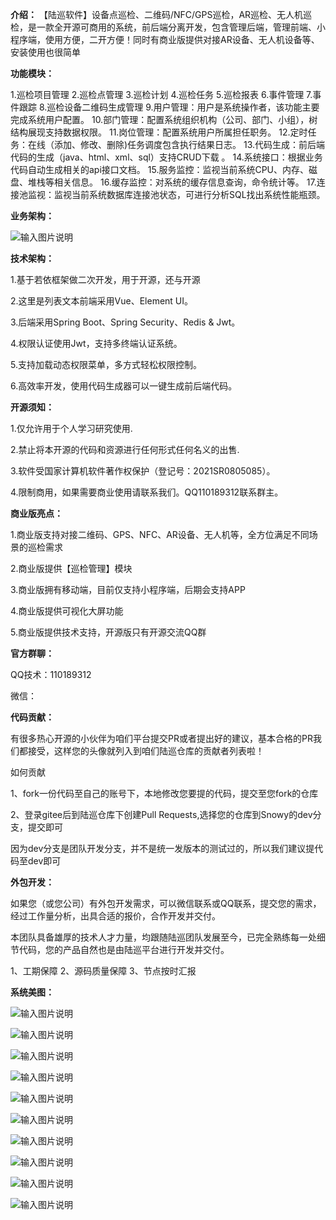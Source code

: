 **介绍：**  【陆巡软件】设备点巡检、二维码/NFC/GPS巡检，AR巡检、无人机巡检，是一款全开源可商用的系统，前后端分离开发，包含管理后端，管理前端、小程序端，使用方便，二开方便！同时有商业版提供对接AR设备、无人机设备等、安装使用也很简单

**功能模块：** 

1.巡检项目管理
2.巡检点管理
3.巡检计划
4.巡检任务
5.巡检报表
6.事件管理
7.事件跟踪
8.巡检设备二维码生成管理
9.用户管理：用户是系统操作者，该功能主要完成系统用户配置。
10.部门管理：配置系统组织机构（公司、部门、小组），树结构展现支持数据权限。
11.岗位管理：配置系统用户所属担任职务。
12.定时任务：在线（添加、修改、删除)任务调度包含执行结果日志。
13.代码生成：前后端代码的生成（java、html、xml、sql）支持CRUD下载 。
14.系统接口：根据业务代码自动生成相关的api接口文档。
15.服务监控：监视当前系统CPU、内存、磁盘、堆栈等相关信息。
16.缓存监控：对系统的缓存信息查询，命令统计等。
17.连接池监视：监视当前系统数据库连接池状态，可进行分析SQL找出系统性能瓶颈。

 **业务架构：** 

![输入图片说明](sql/ABUIABAEGAAg46KUkwYo8NCWSjDoBzi_BA.png.webp)

**技术架构：** 

1.基于若依框架做二次开发，用于开源，还与开源

2.这里是列表文本前端采用Vue、Element UI。

3.后端采用Spring Boot、Spring Security、Redis & Jwt。

4.权限认证使用Jwt，支持多终端认证系统。

5.支持加载动态权限菜单，多方式轻松权限控制。

6.高效率开发，使用代码生成器可以一键生成前后端代码。

**开源须知：** 

1.仅允许用于个人学习研究使用.

2.禁止将本开源的代码和资源进行任何形式任何名义的出售.

3.软件受国家计算机软件著作权保护（登记号：2021SR0805085）。

4.限制商用，如果需要商业使用请联系我们。QQ110189312联系群主。

**商业版亮点：** 

1.商业版支持对接二维码、GPS、NFC、AR设备、无人机等，全方位满足不同场景的巡检需求

2.商业版提供【巡检管理】模块

3.商业版拥有移动端，目前仅支持小程序端，后期会支持APP

4.商业版提供可视化大屏功能

5.商业版提供技术支持，开源版只有开源交流QQ群


 **官方群聊：** 

QQ技术：110189312

微信：


 **代码贡献：** 

有很多热心开源的小伙伴为咱们平台提交PR或者提出好的建议，基本合格的PR我们都接受，这样您的头像就列入到咱们陆巡仓库的贡献者列表啦！

如何贡献

1、fork一份代码至自己的账号下，本地修改您要提的代码，提交至您fork的仓库

2、登录gitee后到陆巡仓库下创建Pull Requests,选择您的仓库到Snowy的dev分支，提交即可

因为dev分支是团队开发分支，并不是统一发版本的测试过的，所以我们建议提代码至dev即可

 **外包开发：** 

如果您（或您公司）有外包开发需求，可以微信联系或QQ联系，提交您的需求，经过工作量分析，出具合适的报价，合作开发并交付。

本团队具备雄厚的技术人才力量，均跟随陆巡团队发展至今，已完全熟练每一处细节代码，您的产品自然也是由陆巡平台进行开发并交付。

1、工期保障 2、源码质量保障 3、节点按时汇报

 **系统美图：** 

![输入图片说明](sql/%E5%BE%AE%E4%BF%A1%E5%9B%BE%E7%89%87_20230914141955.png)

![输入图片说明](sql/%E5%BE%AE%E4%BF%A1%E5%9B%BE%E7%89%87_20230914142018.png)

![输入图片说明](sql/%E5%BE%AE%E4%BF%A1%E5%9B%BE%E7%89%87_20230914142040.png)

![输入图片说明](sql/%E5%BE%AE%E4%BF%A1%E5%9B%BE%E7%89%87_20230914142105.png)

![输入图片说明](sql/%E5%BE%AE%E4%BF%A1%E5%9B%BE%E7%89%87_20230914142128.png)

![输入图片说明](sql/%E5%BE%AE%E4%BF%A1%E5%9B%BE%E7%89%87_20230914142154.png)

![输入图片说明](sql/%E5%BE%AE%E4%BF%A1%E5%9B%BE%E7%89%87_20230914142237.png)

![输入图片说明](sql/%E5%BE%AE%E4%BF%A1%E5%9B%BE%E7%89%87_20230914142307.png)

![输入图片说明](sql/%E5%BE%AE%E4%BF%A1%E5%9B%BE%E7%89%87_20230918172955.png)

![输入图片说明](sql/%E5%BE%AE%E4%BF%A1%E5%9B%BE%E7%89%87_20230918173112.png)


